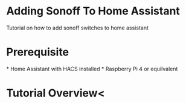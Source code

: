 <h1>Adding Sonoff To Home Assistant</h1>

Tutorial on how to add sonoff switches to home assistant

<h1> Prerequisite </h1>
* Home Assistant with HACS installed
* Raspberry Pi 4 or equilvalent


<h1>Tutorial Overview<
